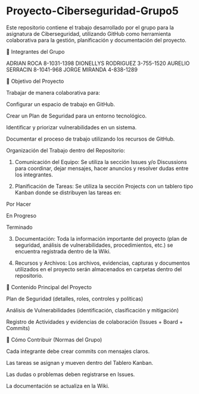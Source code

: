 # Proyecto-Ciberseguridad-Grupo5
Este repositorio contiene el trabajo desarrollado por el grupo para la asignatura de Ciberseguridad, utilizando GitHub como herramienta colaborativa para la gestión, planificación y documentación del proyecto.

👥 Integrantes del Grupo

ADRIAN ROCA	8-1031-1398
DIONELLYS RODRIGUEZ	3-755-1520
AURELIO SERRACIN	8-1041-968
JORGE MIRANDA	4-838-1289


🎯 Objetivo del Proyecto

Trabajar de manera colaborativa para:

Configurar un espacio de trabajo en GitHub.

Crear un Plan de Seguridad para un entorno tecnológico.

Identificar y priorizar vulnerabilidades en un sistema.

Documentar el proceso de trabajo utilizando los recursos de GitHub.

Organización del Trabajo dentro del Repositorio:

1. Comunicación del Equipo:
Se utiliza la sección Issues y/o Discussions para coordinar, dejar mensajes, hacer anuncios y resolver dudas entre los integrantes.

2. Planificación de Tareas:
Se utiliza la sección Projects con un tablero tipo Kanban donde se distribuyen las tareas en:

Por Hacer

En Progreso

Terminado

3. Documentación:
Toda la información importante del proyecto (plan de seguridad, análisis de vulnerabilidades, procedimientos, etc.) se encuentra registrada dentro de la Wiki.

4. Recursos y Archivos:
Los archivos, evidencias, capturas y documentos utilizados en el proyecto serán almacenados en carpetas dentro del repositorio.

🔐 Contenido Principal del Proyecto

Plan de Seguridad (detalles, roles, controles y políticas)

Análisis de Vulnerabilidades (identificación, clasificación y mitigación)

Registro de Actividades y evidencias de colaboración (Issues + Board + Commits)

📎 Cómo Contribuir (Normas del Grupo)

Cada integrante debe crear commits con mensajes claros.

Las tareas se asignan y mueven dentro del Tablero Kanban.

Las dudas o problemas deben registrarse en Issues.

La documentación se actualiza en la Wiki.
